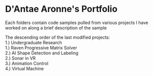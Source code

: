 # D'Antae Aronne's Portfolio
Each folders contain code samples pulled from various projects I have worked on along a brief description of the sample     
     
The descending order of the last modified projects:    
1.) Undergraduate Research    
     1.) Raven Progressive Matrix Solver    
     2.) AI Shape Detection and Labeling     
2.) Sonar in VR    
3.) Animation Control     
4.) Virtual Machine     
